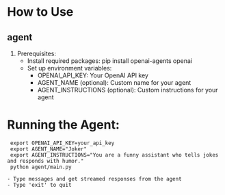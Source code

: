 # How to Use

## agent

1. Prerequisites:
   - Install required packages: pip install openai-agents openai
   - Set up environment variables:
     - OPENAI_API_KEY: Your OpenAI API key
     - AGENT_NAME (optional): Custom name for your agent
     - AGENT_INSTRUCTIONS (optional): Custom instructions for your agent

# Running the Agent:

```
 export OPENAI_API_KEY=your_api_key
 export AGENT_NAME="Joker"
 export AGENT_INSTRUCTIONS="You are a funny assistant who tells jokes and responds with humor."
 python agent/main.py
```

    - Type messages and get streamed responses from the agent
    - Type 'exit' to quit
